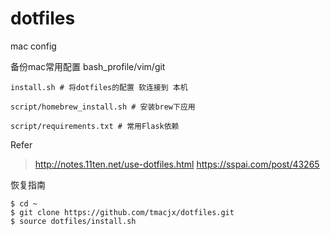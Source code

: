 # dotfiles
mac config 

备份mac常用配置 bash_profile/vim/git

```
install.sh # 将dotfiles的配置 软连接到 本机

script/homebrew_install.sh # 安装brew下应用

script/requirements.txt # 常用Flask依赖
```

Refer
> http://notes.11ten.net/use-dotfiles.html
> https://sspai.com/post/43265

恢复指南

```
$ cd ~
$ git clone https://github.com/tmacjx/dotfiles.git
$ source dotfiles/install.sh
```

